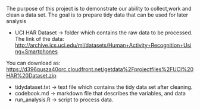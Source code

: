 
The purpose of this project is to demonstrate our ability to collect,work and clean a data set. The goal is to prepare tidy data that can be used for later analysis

- UCI HAR Dataset -> 		folder which contains the raw data to be processed.
The link of the data:
  http://archive.ics.uci.edu/ml/datasets/Human+Activity+Recognition+Using+Smartphones

You can download as:
  https://d396qusza40orc.cloudfront.net/getdata%2Fprojectfiles%2FUCI%20HAR%20Dataset.zip 

- tidydataset.txt ->	text file which contains the tidy data set after cleaning.
- codebook.md ->	markdown	file that describes the variables, and data
- run_analysis.R ->	script to process data.